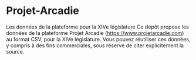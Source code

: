 # Projet-Arcadie
Les données de la plateforme pour la XIVe législature
Ce dépôt propose les données de la plateforme Projet Arcadie (https://www.projetarcadie.com) au format CSV, pour la XIVe législature.
Vous pouvez réutiliser ces données, y compris à des fins commerciales, sous réserve de citer explicitement la source.
